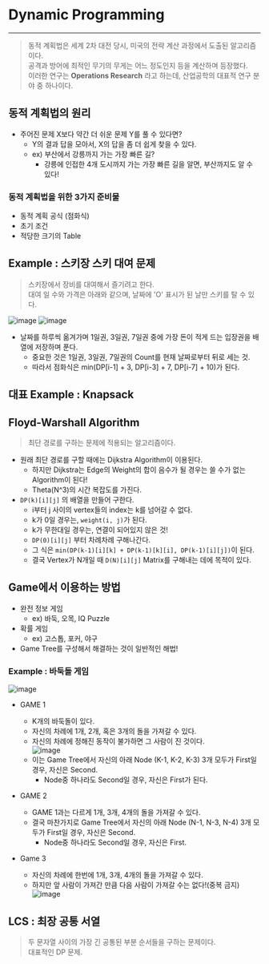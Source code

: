 # Dynamic Programming
---
> 동적 계획법은 세계 2차 대전 당시, 미국의 전략 계산 과정에서 도출된 알고리즘이다.  
> 공격과 방어에 최적인 무기의 무게는 어느 정도인지 등을 계산하며 등장했다.  
> 이러한 연구는 __Operations Research__ 라고 하는데, 산업공학의 대표적 연구 분야 중 하나이다.  

## 동적 계획법의 원리
- 주어진 문제 X보다 약간 더 쉬운 문제 Y를 풀 수 있다면?
  - Y의 결과 답을 모아서, X의 답을 좀 더 쉽게 찾을 수 있다.
  - ex) 부산에서 강릉까지 가는 가장 빠른 길? 
    - 강릉에 인접한 4개 도시까지 가는 가장 빠른 길을 알면, 부산까지도 알 수 있다!  

### 동적 계획법을 위한 3가지 준비물
  - 동적 계획 공식 (점화식)
  - 초기 조건
  - 적당한 크기의 Table 

## Example : 스키장 스키 대여 문제
> 스키장에서 장비를 대여해서 즐기려고 한다.  
> 대여 일 수와 가격은 아래와 같으며, 날짜에 'O' 표시가 된 날만 스키를 탈 수 있다.   

![image](https://user-images.githubusercontent.com/71700079/160738514-54ebf0f8-5476-4b44-a352-46f075053648.png)
![image](https://user-images.githubusercontent.com/71700079/160738547-40abece3-143b-4400-acd7-06770eb63b7c.png)  

- 날짜를 하루씩 옮겨가며 1일권, 3일권, 7일권 중에 가장 돈이 적게 드는 입장권을 배열에 저장하며 푼다.
  - 중요한 것은 1일권, 3일권, 7일권의 Count를 현재 날짜로부터 뒤로 세는 것.
  - 따라서 점화식은 min(DP[i-1] + 3, DP[i-3] + 7, DP[i-7] + 10)가 된다.

## 대표 Example : Knapsack
 
## Floyd-Warshall Algorithm
> 최단 경로를 구하는 문제에 적용되는 알고리즘이다.  

- 원래 최단 경로를 구할 때에는 Dijkstra Algorithm이 이용된다.
  - 하지만 Dijkstra는 Edge의 Weight의 합이 음수가 될 경우는 쓸 수가 없는 Algorithm이 된다!
  - Theta(N^3)의 시간 복잡도를 가진다.
- ```DP(k)[i][j]``` 의 배열을 만들어 구한다.
  - i부터 j 사이의 vertex들의 index는 k를 넘어갈 수 없다.
  - k가 0일 경우는, ```weight(i, j)```가 된다.
  - k가 무한대일 경우는, 연결이 되어있지 않은 것!
  - ```DP(0)[i][j]``` 부터 차례차례 구해나간다.
  - 그 식은 ```min(DP(k-1)[i][k] + DP(k-1)[k][i], DP(k-1)[i][j])```이 된다.
  - 결국 Vertex가 N개일 때 ```D(N)[i][j]``` Matrix를 구해내는 데에 목적이 있다.

## Game에서 이용하는 방법
- 완전 정보 게임
  - ex) 바둑, 오목, IQ Puzzle
- 확률 게임
  - ex) 고스톱, 포커, 야구
- Game Tree를 구성해서 해결하는 것이 일반적인 해법!

### Example : 바둑돌 게임  
![image](https://user-images.githubusercontent.com/71700079/160313380-fcdb8561-bcc4-45ae-a37f-28f6312fefef.png)  
- GAME 1
  - K개의 바둑돌이 있다.
  - 자신의 차례에 1개, 2개, 혹은 3개의 돌을 가져갈 수 있다.
  - 자신의 차례에 정해진 동작이 불가하면 그 사람이 진 것이다.  
  ![image](https://user-images.githubusercontent.com/71700079/160313619-88f52c3f-d231-462f-b291-3f1d0b295471.png)  
  - 이는 Game Tree에서 자신의 아래 Node (K-1, K-2, K-3) 3개 모두가 First일 경우, 자신은 Second.
    - Node중 하나라도 Second일 경우, 자신은 First가 된다.

- GAME 2
  - GAME 1과는 다르게 1개, 3개, 4개의 돌을 가져갈 수 있다.
  - 결국 마찬가지로 Game Tree에서 자신의 아래 Node (N-1, N-3, N-4) 3개 모두가 First일 경우, 자신은 Second.
    - Node중 하나라도 Second일 경우, 자신은 First.

- Game 3
  - 자신의 차례에 한번에 1개, 3개, 4개의 돌을 가져갈 수 있다.
  - 하지만 앞 사람이 가져간 만큼 다음 사람이 가져갈 수는 없다!(중복 금지)  
  ![image](https://user-images.githubusercontent.com/71700079/160314425-067cdd46-443e-4474-bb2d-acc84ebffbda.png)  

## LCS : 최장 공통 서열
> 두 문자열 사이의 가장 긴 공통된 부분 순서들을 구하는 문제이다.  
> 대표적인 DP 문제.  
